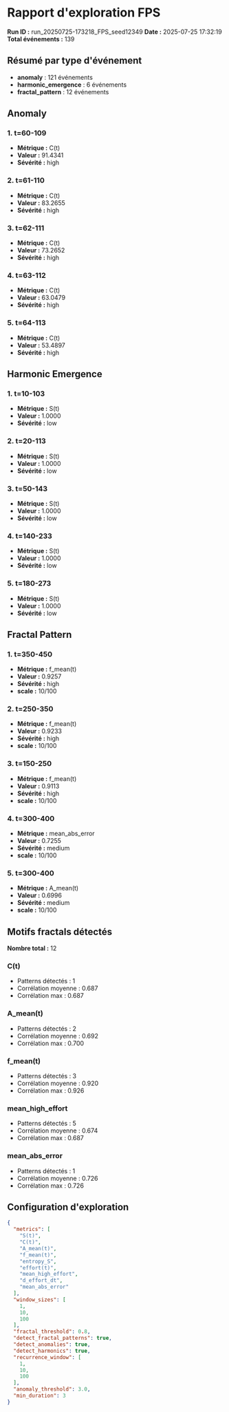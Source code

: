 # Rapport d'exploration FPS

**Run ID :** run_20250725-173218_FPS_seed12349
**Date :** 2025-07-25 17:32:19
**Total événements :** 139

## Résumé par type d'événement

- **anomaly** : 121 événements
- **harmonic_emergence** : 6 événements
- **fractal_pattern** : 12 événements

## Anomaly

### 1. t=60-109
- **Métrique :** C(t)
- **Valeur :** 91.4341
- **Sévérité :** high

### 2. t=61-110
- **Métrique :** C(t)
- **Valeur :** 83.2655
- **Sévérité :** high

### 3. t=62-111
- **Métrique :** C(t)
- **Valeur :** 73.2652
- **Sévérité :** high

### 4. t=63-112
- **Métrique :** C(t)
- **Valeur :** 63.0479
- **Sévérité :** high

### 5. t=64-113
- **Métrique :** C(t)
- **Valeur :** 53.4897
- **Sévérité :** high

## Harmonic Emergence

### 1. t=10-103
- **Métrique :** S(t)
- **Valeur :** 1.0000
- **Sévérité :** low

### 2. t=20-113
- **Métrique :** S(t)
- **Valeur :** 1.0000
- **Sévérité :** low

### 3. t=50-143
- **Métrique :** S(t)
- **Valeur :** 1.0000
- **Sévérité :** low

### 4. t=140-233
- **Métrique :** S(t)
- **Valeur :** 1.0000
- **Sévérité :** low

### 5. t=180-273
- **Métrique :** S(t)
- **Valeur :** 1.0000
- **Sévérité :** low

## Fractal Pattern

### 1. t=350-450
- **Métrique :** f_mean(t)
- **Valeur :** 0.9257
- **Sévérité :** high
- **scale :** 10/100

### 2. t=250-350
- **Métrique :** f_mean(t)
- **Valeur :** 0.9233
- **Sévérité :** high
- **scale :** 10/100

### 3. t=150-250
- **Métrique :** f_mean(t)
- **Valeur :** 0.9113
- **Sévérité :** high
- **scale :** 10/100

### 4. t=300-400
- **Métrique :** mean_abs_error
- **Valeur :** 0.7255
- **Sévérité :** medium
- **scale :** 10/100

### 5. t=300-400
- **Métrique :** A_mean(t)
- **Valeur :** 0.6996
- **Sévérité :** medium
- **scale :** 10/100

## Motifs fractals détectés

**Nombre total :** 12

### C(t)
- Patterns détectés : 1
- Corrélation moyenne : 0.687
- Corrélation max : 0.687

### A_mean(t)
- Patterns détectés : 2
- Corrélation moyenne : 0.692
- Corrélation max : 0.700

### f_mean(t)
- Patterns détectés : 3
- Corrélation moyenne : 0.920
- Corrélation max : 0.926

### mean_high_effort
- Patterns détectés : 5
- Corrélation moyenne : 0.674
- Corrélation max : 0.687

### mean_abs_error
- Patterns détectés : 1
- Corrélation moyenne : 0.726
- Corrélation max : 0.726

## Configuration d'exploration

```json
{
  "metrics": [
    "S(t)",
    "C(t)",
    "A_mean(t)",
    "f_mean(t)",
    "entropy_S",
    "effort(t)",
    "mean_high_effort",
    "d_effort_dt",
    "mean_abs_error"
  ],
  "window_sizes": [
    1,
    10,
    100
  ],
  "fractal_threshold": 0.8,
  "detect_fractal_patterns": true,
  "detect_anomalies": true,
  "detect_harmonics": true,
  "recurrence_window": [
    1,
    10,
    100
  ],
  "anomaly_threshold": 3.0,
  "min_duration": 3
}
```

